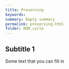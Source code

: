 ```yaml
---
title: Preserving
keywords:
summary: Empty summary
permalink: preserving.html
folder: RDM_cycle
---
```


## Subtitle 1

Some text that you can fill in